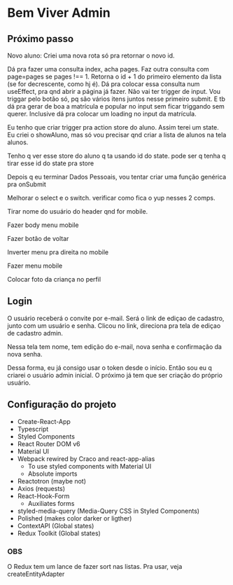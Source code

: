 # Bem Viver Admin

## Próximo passo

Novo aluno:
Criei uma nova rota só pra retornar o novo id.

Dá pra fazer uma consulta index, acha pages. Faz outra consulta com page=pages se pages !== 1.
Retorna o id + 1 do primeiro elemento da lista (se for decrescente, como hj é).
Dá pra colocar essa consulta num useEffect, pra qnd abrir a página já fazer.
Não vai ter trigger de input. Vou triggar pelo botão só, pq são vários itens juntos
nesse primeiro submit. E tb dá pra gerar de boa a matrícula e popular no input sem
ficar triggando sem querer.
Inclusive dá pra colocar um loading no input da matrícula.

Eu tenho que criar trigger pra action store do aluno. Assim terei um state.
Eu criei o showAluno, mas só vou precisar qnd criar a lista de alunos na tela alunos.

Tenho q ver esse store do aluno q ta usando id do state. pode ser q tenha q tirar esse id do state pra store

Depois q eu terminar Dados Pessoais, vou tentar criar uma função genérica pra onSubmit

Melhorar o select e o switch. verificar como fica o yup nesses 2 comps.

Tirar nome do usuário do header qnd for mobile.

Fazer body menu mobile

Fazer botão de voltar

Inverter menu pra direita no mobile

Fazer menu mobile

Colocar foto da criança no perfil

## Login

O usuário receberá o convite por e-mail. Será o link de ediçao de cadastro, junto com um usuário e senha. Clicou no link, direciona pra tela de ediçao de cadastro admin.

Nessa tela tem nome, tem edição do e-mail, nova senha e confirmação da nova senha.

Dessa forma, eu já consigo usar o token desde o início. Então sou eu q criarei o usuário admin inicial. O próximo já tem que ser criação do próprio usuário.

## Configuração do projeto

- Create-React-App
- Typescript
- Styled Components
- React Router DOM v6
- Material UI
- Webpack rewired by Craco and react-app-alias
  - To use styled components with Material UI
  - Absolute imports
- Reactotron (maybe not)
- Axios (requests)
- React-Hook-Form
  - Auxiliates forms
- styled-media-query (Media-Query CSS in Styled Components)
- Polished (makes color darker or ligther)
- ContextAPI (Global states)
- Redux Toolkit (Global states)

### OBS

O Redux tem um lance de fazer sort nas listas. Pra usar, veja createEntityAdapter
